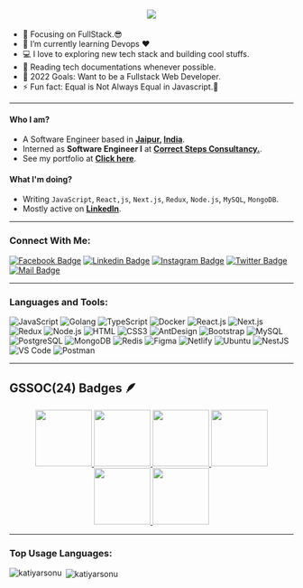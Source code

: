 <h1 align="center">
  <a href="https://git.io/typing-svg">
    <img src="https://readme-typing-svg.herokuapp.com/?lines=Hello,+There!+👋;This+is+SONU+KATIYAR..;Nice+to+meet+you!&center=true&size=30">
  </a>
</h1>


- 🔭 Focusing on FullStack.😎
- 🌱 I’m currently learning Devops ❤
- 💻 I love to exploring new tech stack and building cool stuffs.
- 📰 Reading tech documentations whenever possible.
- 🥅 2022 Goals: Want to be a Fullstack Web Developer.
- ⚡ Fun fact: Equal is Not Always Equal in Javascript.🤣

---

#### Who I am?

- A Software Engineer based in **[Jaipur](https://en.wikipedia.org/wiki/Jaipur), [India](https://en.wikipedia.org/wiki/India)**.
- Interned as **Software Engineer I** at **[Correct Steps Consultancy.](https://thecorrectsteps.com/)**.
- See my portfolio at **[Click here](https://www.katiyardev.tech/)**.

#### What I'm doing?

- Writing `JavaScript`, `React,js`, `Next.js`, `Redux`, `Node.js`, `MySQL`, `MongoDB`.
- Mostly active on **[LinkedIn](https://www.linkedin.com/in/sonu-katiyar-lifelonglearner/)**.

---

### Connect With Me:

[![Facebook Badge](https://img.shields.io/badge/Facebook-1877F2?style=for-the-badge&logo=facebook&logoColor=white)](https://facebook.com/)
[![Linkedin Badge](https://img.shields.io/badge/LinkedIn-0077B5?style=for-the-badge&logo=linkedin&logoColor=white)](https://www.linkedin.com/in/sonu-katiyar-lifelonglearner/) [![Instagram Badge](https://img.shields.io/badge/Instagram-E4405F?style=for-the-badge&logo=instagram&logoColor=white)](https://instagram.com/)
[![Twitter Badge](https://img.shields.io/badge/Twitter-1DA1F2?style=for-the-badge&logo=twitter&logoColor=white)](https://twitter.com/)
[![Mail Badge](https://img.shields.io/badge/Gmail-D14836?style=for-the-badge&logo=gmail&logoColor=white)](mailto:katiyarsonu2110@gmail.com)

---

### Languages and Tools:

![JavaScript](https://img.shields.io/badge/JavaScript-F7DF1E?style=flat-square&logo=javascript&logoColor=black)
![Golang](https://img.shields.io/badge/Golang-F7F7F7?style=flat-square&logo=go&logoColor=00A7D0)
![TypeScript](https://img.shields.io/badge/TypeScript-007ACC?style=flat-square&logo=typescript&logoColor=white)
![Docker](https://img.shields.io/badge/Docker-0CC1F3?style=flat-square&logo=docker&logoColor=white)
![React.js](https://img.shields.io/badge/React.js-0081CB?style=flat-square&logo=react&logoColor=61DAFB)
![Next.js](https://img.shields.io/badge/Next.js-f7f7f7?style=flastic&logo=Next.js&logoColor=000000)
![Redux](https://img.shields.io/badge/Redux-black?style=flastic&logo=Redux&logoColor=764ABC)
![Node.js](https://img.shields.io/badge/Node.js-43853D?style=flat-square&logo=node.js&logoColor=white)
![HTML](https://img.shields.io/badge/HTML5-E34F26?style=flat-square&logo=html5&logoColor=white)
![CSS3](https://img.shields.io/badge/CSS3-1572B6?style=flat-square&logo=css3&logoColor=white)
![AntDesign](https://img.shields.io/badge/AntDesign-f7f7f7?style=flastic&logo=AntDesign&logoColor=0170FE)
![Bootstrap](https://img.shields.io/badge/Bootstrap-563D7C?style=flat-square&logo=bootstrap&logoColor=white)
![MySQL](https://img.shields.io/badge/MySQL-005C84?style=flat-square&logo=mysql&logoColor=white)
![PostgreSQL](https://img.shields.io/badge/PostgreSQL-31658D?style=flastic&logo=PostgreSQL&logoColor=white)
![MongoDB](https://img.shields.io/badge/MongoDB-F7F7F7?style=flat-square&logo=mongodb&logoColor=49A248)
![Redis](https://img.shields.io/badge/redis-%23DD0031.svg?&style=flat-square&logo=redis&logoColor=white)
![Figma](https://img.shields.io/badge/Figma-f7f7f7?style=flastic&logo=Figma&logoColor=F24E1E)
![Netlify](https://img.shields.io/badge/Netlify-00C7B7?style=flat-square&logo=netlify&logoColor=white)
![Ubuntu](https://img.shields.io/badge/Ubuntu-E05924?style=flat-square&logo=ubuntu&logoColor=black)
![NestJS](https://img.shields.io/badge/Nestjs-000000?style=flat-square&logo=nestjs&logoColor=D9224D)
![VS Code](https://img.shields.io/badge/VisualStudio-2C2B30?style=flastic&logo=VisualStudioCode&logoColor=007ACC)
![Postman](https://img.shields.io/badge/Postman-f7f7f7?style=flastic&logo=Postman&logoColor=FF6C37)

---

## GSSOC(24) Badges 🪶
<div style='display:flex; align-items:center; gap: 10px;' align='center'><a href="https://gssoc.girlscript.tech/leaderboard">
<img src="https://raw.githubusercontent.com/GSSoC24/Postman-Challenge/main/docs/assets/Postman%20White.png" width="100px" height="100px" />
  <img src="https://raw.githubusercontent.com/GSSoC24/Postman-Challenge/main/docs/assets/1.png" width="100px" height="100px" />
  <img src="https://raw.githubusercontent.com/GSSoC24/Postman-Challenge/main/docs/assets/2.png" width="100px" height="100px" />
  <img src="https://raw.githubusercontent.com/GSSoC24/Postman-Challenge/main/docs/assets/3.png" width="100px" height="100px" />
  <img src="https://raw.githubusercontent.com/GSSoC24/Postman-Challenge/main/docs/assets/4.png" width="100px" height="100px" />
  <img src="https://raw.githubusercontent.com/GSSoC24/Postman-Challenge/main/docs/assets/5.png" width="100px" height="100px" />
  </a>
</div>


---

### Top Usage Languages:

<a href="https://github.com/katiyarsonu"><img align="left" src="https://github-readme-stats.vercel.app/api/top-langs?username=katiyarsonu&layout=compact&theme=yeblu&hide_border=true&&langs_count=8" alt="katiyarsonu" /></a>

<p>&nbsp;<img align="center" src="https://github-readme-stats.vercel.app/api?username=katiyarsonu&layout=compact&theme=yeblu&hide_border=true&&langs_count=8" alt="katiyarsonu" /></p>




